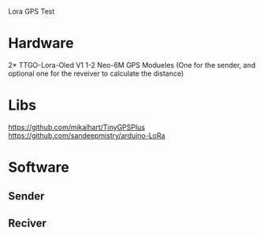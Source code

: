 Lora GPS Test 


# Hardware 
2* TTGO-Lora-Oled V1
1-2 Neo-6M GPS Modueles (One for the sender, and optional one for the reveiver to calculate the distance)


# Libs
https://github.com/mikalhart/TinyGPSPlus
https://github.com/sandeepmistry/arduino-LoRa




# Software
## Sender


## Reciver

